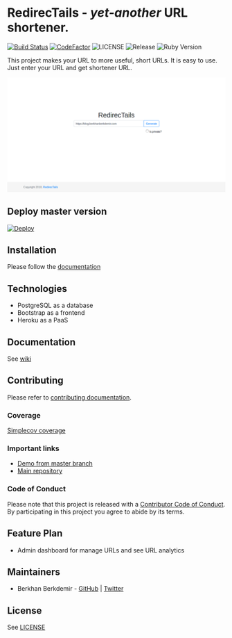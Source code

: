 # RedirecTails - *yet-another* URL shortener.

[![Build Status](https://travis-ci.org/BerkhanBerkdemir/redirectails.svg?branch=master)](https://travis-ci.org/BerkhanBerkdemir/redirectails) [![CodeFactor](https://www.codefactor.io/repository/github/berkhanberkdemir/redirectails/badge)](https://www.codefactor.io/repository/github/berkhanberkdemir/redirectails) ![LICENSE](https://img.shields.io/badge/license-MIT-blue.svg) ![Release](https://img.shields.io/badge/release-v1.3.0-blue.svg) ![Ruby Version](https://img.shields.io/badge/Ruby%20tested-2.3-green.svg)

This project makes your URL to more useful, short URLs. It is easy to use. Just enter your URL and get shortener URL.

![RedirecTails screenshort from v1.3.0](screenshot.png)

## Deploy master version

[![Deploy](https://www.herokucdn.com/deploy/button.svg)](https://heroku.com/deploy?template=https://github.com/BerkhanBerkdemir/redirectails/tree/master)

## Installation

Please follow the [documentation](documentation)

## Technologies

* PostgreSQL as a database
* Bootstrap as a frontend
* Heroku as a PaaS

## Documentation

See [wiki](https://github.com/BerkhanBerkdemir/redirectails/wiki)

## Contributing

Please refer to [contributing documentation](CONTRIBUTING.md).

### Coverage

[Simplecov coverage](https://berkhanberkdemir.gitlab.io/redirectails/coverage)

### Important links

* [Demo from master branch](https://production-redirectails.herokuapp.com/)
* [Main repository](https://github.com/BerkhanBerkdemir/redirectails)

### Code of Conduct

Please note that this project is released with a [Contributor Code of Conduct](CODE_OF_CONDUCT.md). By participating in this project you agree to abide by its terms.

## Feature Plan

* Admin dashboard for manage URLs and see URL analytics

## Maintainers

* Berkhan Berkdemir - [GitHub](https://github.com/BerkhanBerkdemir) | [Twitter](https://twitter.com/BerkhanBerkdemi)

## License

See [LICENSE](LICENSE)
